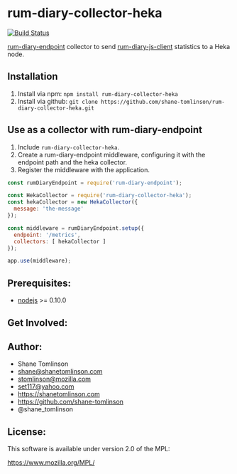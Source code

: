 # rum-diary-collector-heka

[![Build Status](https://api.shippable.com/projects/53987205679d7b4e0027f8e6/badge/master)](https://www.shippable.com/projects/53987205679d7b4e0027f8e6)

[rum-diary-endpoint](https://github.com/shane-tomlinson/rum-diary-endpoint/) collector to send [rum-diary-js-client](https://github.com/shane-tomlinson/rum-diary-js-client) statistics to a Heka node.


## Installation

1. Install via npm: `npm install rum-diary-collector-heka`
2. Install via github: `git clone https://github.com/shane-tomlinson/rum-diary-collector-heka.git`

## Use as a collector with rum-diary-endpoint

1. Include `rum-diary-collector-heka`.
2. Create a rum-diary-endpoint middleware, configuring it with the endpoint path and the heka collector.
4. Register the middleware with the application.

```js
const rumDiaryEndpoint = require('rum-diary-endpoint');

const HekaCollector = require('rum-diary-collector-heka');
const hekaCollector = new HekaCollector({
  message: 'the-message'
});

const middleware = rumDiaryEndpoint.setup({
  endpoint: '/metrics',
  collectors: [ hekaCollector ]
});

app.use(middleware);
```


## Prerequisites:

* [nodejs](http://nodejs.org/) &gt;= 0.10.0

## Get Involved:

## Author:
* Shane Tomlinson
* shane@shanetomlinson.com
* stomlinson@mozilla.com
* set117@yahoo.com
* https://shanetomlinson.com
* https://github.com/shane-tomlinson
* @shane_tomlinson

## License:
This software is available under version 2.0 of the MPL:

  https://www.mozilla.org/MPL/

